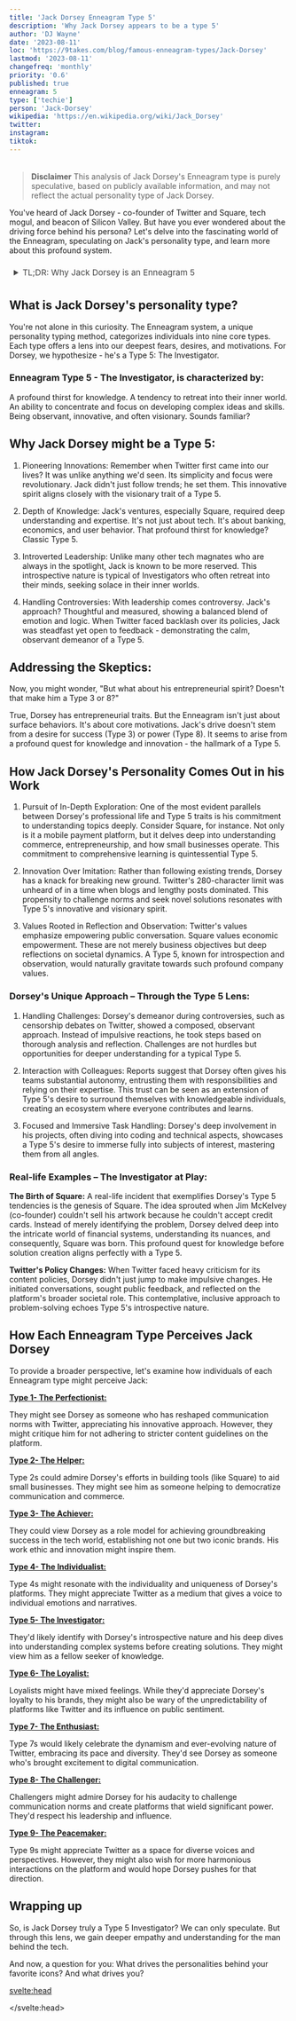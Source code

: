 ```yaml
---
title: 'Jack Dorsey Enneagram Type 5'
description: 'Why Jack Dorsey appears to be a type 5'
author: 'DJ Wayne'
date: '2023-08-11'
loc: 'https://9takes.com/blog/famous-enneagram-types/Jack-Dorsey'
lastmod: '2023-08-11'
changefreq: 'monthly'
priority: '0.6'
published: true
enneagram: 5
type: ['techie']
person: 'Jack-Dorsey'
wikipedia: 'https://en.wikipedia.org/wiki/Jack_Dorsey'
twitter:
instagram:
tiktok:
---
```


<script>
	import  PopCard  from "../../../lib/components/atoms/PopCard.svelte";
</script>
<div
	style="display: flex;
    justify-content: center;
    margin: 1rem 0;
	"
>
	<PopCard
		image={`/types/5s/${'Jack-Dorsey'}.webp`}
		showIcon={false}
		displayText="Jack Dorsey"
		subtext=""
	/>
</div>

> **Disclaimer** This analysis of Jack Dorsey's Enneagram type is purely speculative, based on publicly available information, and may not reflect the actual personality type of Jack Dorsey.

<p class="firstLetter">You've heard of Jack Dorsey - co-founder of Twitter and Square, tech mogul, and beacon of Silicon Valley. But have you ever wondered about the driving force behind his persona? Let's delve into the fascinating world of the Enneagram, speculating on Jack's personality type, and learn more about this profound system.</p>

<details>
<summary class="accordion">TL;DR: Why Jack Dorsey is an Enneagram 5</summary>
<div class="panel">
<ul>
<li><b>Innovative Visionary:</b> When we think of Jack Dorsey, the groundbreaking platforms Twitter and Square come to mind. These aren't mere tech products but reflections of Dorsey's Type 5 trait: an innovative, pioneering spirit that seeks to understand and reshape existing norms.</li>
<li><b>The Deep Thinker:</b> Beneath the surface, Dorsey's inner world is likely a hub of introspection and deep reflection. As a possible Type 5, he may often retreat into his thoughts, pondering over complex problems, seeking profound knowledge, and strategizing innovative solutions even in mundane daily scenarios.</li>
<li><b>Twitter Policy Debates:</b> Dorsey's handling of Twitter's content policies has been a point of contention. This controversy might mirror a Type 5's childhood wounds of feeling incapable or inadequate, leading to a deep-seated fear of being overwhelmed. Dorsey's introspective, calculated approach to feedback could be his way of seeking clarity and understanding, a trait many Type 5s exhibit. We're nudged to empathize, understanding that behind corporate decisions might lie personal fears and insecurities.</li>
<li><b>Core Motivation:</b> Everything Dorsey does, from his ventures to his leadership style, seems to spring from a thirst for knowledge and a desire to be competent. This aligns with the core motivation of a Type 5: seeking understanding, mastering complexities, and ensuring they're well-equipped intellectually to navigate the world.</li>
</ul>
  </div>
</details>

## What is Jack Dorsey's personality type?

You're not alone in this curiosity. The Enneagram system, a unique personality typing method, categorizes individuals into nine core types. Each type offers a lens into our deepest fears, desires, and motivations. For Dorsey, we hypothesize - he's a Type 5: The Investigator.

### Enneagram Type 5 - The Investigator, is characterized by:

A profound thirst for knowledge.
A tendency to retreat into their inner world.
An ability to concentrate and focus on developing complex ideas and skills.
Being observant, innovative, and often visionary.
Sounds familiar?

## Why Jack Dorsey might be a Type 5:

1. Pioneering Innovations:
   Remember when Twitter first came into our lives? It was unlike anything we'd seen. Its simplicity and focus were revolutionary. Jack didn't just follow trends; he set them. This innovative spirit aligns closely with the visionary trait of a Type 5.

1. Depth of Knowledge:
   Jack's ventures, especially Square, required deep understanding and expertise. It's not just about tech. It's about banking, economics, and user behavior. That profound thirst for knowledge? Classic Type 5.

1. Introverted Leadership:
   Unlike many other tech magnates who are always in the spotlight, Jack is known to be more reserved. This introspective nature is typical of Investigators who often retreat into their minds, seeking solace in their inner worlds.

1. Handling Controversies:
   With leadership comes controversy. Jack's approach? Thoughtful and measured, showing a balanced blend of emotion and logic. When Twitter faced backlash over its policies, Jack was steadfast yet open to feedback - demonstrating the calm, observant demeanor of a Type 5.

## Addressing the Skeptics:

Now, you might wonder, "But what about his entrepreneurial spirit? Doesn't that make him a Type 3 or 8?"

True, Dorsey has entrepreneurial traits. But the Enneagram isn't just about surface behaviors. It's about core motivations. Jack's drive doesn't stem from a desire for success (Type 3) or power (Type 8). It seems to arise from a profound quest for knowledge and innovation - the hallmark of a Type 5.

## How Jack Dorsey's Personality Comes Out in his Work

1. Pursuit of In-Depth Exploration:
   One of the most evident parallels between Dorsey's professional life and Type 5 traits is his commitment to understanding topics deeply. Consider Square, for instance. Not only is it a mobile payment platform, but it delves deep into understanding commerce, entrepreneurship, and how small businesses operate. This commitment to comprehensive learning is quintessential Type 5.

2. Innovation Over Imitation:
   Rather than following existing trends, Dorsey has a knack for breaking new ground. Twitter's 280-character limit was unheard of in a time when blogs and lengthy posts dominated. This propensity to challenge norms and seek novel solutions resonates with Type 5's innovative and visionary spirit.

3. Values Rooted in Reflection and Observation:
   Twitter's values emphasize empowering public conversation. Square values economic empowerment. These are not merely business objectives but deep reflections on societal dynamics. A Type 5, known for introspection and observation, would naturally gravitate towards such profound company values.

### Dorsey's Unique Approach – Through the Type 5 Lens:

1. Handling Challenges:
   Dorsey's demeanor during controversies, such as censorship debates on Twitter, showed a composed, observant approach. Instead of impulsive reactions, he took steps based on thorough analysis and reflection. Challenges are not hurdles but opportunities for deeper understanding for a typical Type 5.

2. Interaction with Colleagues:
   Reports suggest that Dorsey often gives his teams substantial autonomy, entrusting them with responsibilities and relying on their expertise. This trust can be seen as an extension of Type 5's desire to surround themselves with knowledgeable individuals, creating an ecosystem where everyone contributes and learns.

3. Focused and Immersive Task Handling:
   Dorsey's deep involvement in his projects, often diving into coding and technical aspects, showcases a Type 5's desire to immerse fully into subjects of interest, mastering them from all angles.

### Real-life Examples – The Investigator at Play:

**The Birth of Square:** A real-life incident that exemplifies Dorsey's Type 5 tendencies is the genesis of Square. The idea sprouted when Jim McKelvey (co-founder) couldn't sell his artwork because he couldn't accept credit cards. Instead of merely identifying the problem, Dorsey delved deep into the intricate world of financial systems, understanding its nuances, and consequently, Square was born. This profound quest for knowledge before solution creation aligns perfectly with a Type 5.

**Twitter's Policy Changes:** When Twitter faced heavy criticism for its content policies, Dorsey didn't just jump to make impulsive changes. He initiated conversations, sought public feedback, and reflected on the platform's broader societal role. This contemplative, inclusive approach to problem-solving echoes Type 5's introspective nature.

## How Each Enneagram Type Perceives Jack Dorsey

To provide a broader perspective, let's examine how individuals of each Enneagram type might perceive Jack:

<article>
	<a href="/blog/enneagram/enneagram-type-1"><b>Type 1- The Perfectionist:</b></a>
  <p>They might see Dorsey as someone who has reshaped communication norms with Twitter, appreciating his innovative approach. However, they might critique him for not adhering to stricter content guidelines on the platform.</p>
</article>
<article>
	<a href="/blog/enneagram/enneagram-type-2"><b>Type 2- The Helper:</b></a>
  <p>Type 2s could admire Dorsey's efforts in building tools (like Square) to aid small businesses. They might see him as someone helping to democratize communication and commerce.</p>
</article>
<article>
	<a href="/blog/enneagram/enneagram-type-3"><b>Type 3- The Achiever:</b></a>
  <p>They could view Dorsey as a role model for achieving groundbreaking success in the tech world, establishing not one but two iconic brands. His work ethic and innovation might inspire them.</p>
</article>
<article>
	<a href="/blog/enneagram/enneagram-type-4"><b>Type 4- The Individualist:</b></a>
  <p>Type 4s might resonate with the individuality and uniqueness of Dorsey's platforms. They might appreciate Twitter as a medium that gives a voice to individual emotions and narratives.</p>
</article>
<article>
	<a href="/blog/enneagram/enneagram-type-5"><b>Type 5- The Investigator:</b></a>
  <p>They'd likely identify with Dorsey's introspective nature and his deep dives into understanding complex systems before creating solutions. They might view him as a fellow seeker of knowledge.</p>
</article>
<article>
	<a href="/blog/enneagram/enneagram-type-6"><b>Type 6- The Loyalist:</b></a>
  <p>Loyalists might have mixed feelings. While they'd appreciate Dorsey's loyalty to his brands, they might also be wary of the unpredictability of platforms like Twitter and its influence on public sentiment.</p>
</article>
<article>
	<a href="/blog/enneagram/enneagram-type-7"><b>Type 7- The Enthusiast:</b></a>
  <p>Type 7s would likely celebrate the dynamism and ever-evolving nature of Twitter, embracing its pace and diversity. They'd see Dorsey as someone who's brought excitement to digital communication.</p>
</article>
<article>
	<a href="/blog/enneagram/enneagram-type-8"><b>Type 8- The Challenger:</b></a>
  <p>Challengers might admire Dorsey for his audacity to challenge communication norms and create platforms that wield significant power. They'd respect his leadership and influence.</p>
</article>
<article>
	<a href="/blog/enneagram/enneagram-type-9"><b>Type 9- The Peacemaker:</b></a>
  <p>Type 9s might appreciate Twitter as a space for diverse voices and perspectives. However, they might also wish for more harmonious interactions on the platform and would hope Dorsey pushes for that direction.</p>
</article>

## Wrapping up

So, is Jack Dorsey truly a Type 5 Investigator? We can only speculate. But through this lens, we gain deeper empathy and understanding for the man behind the tech.

And now, a question for you: What drives the personalities behind your favorite icons? And what drives you?

<svelte:head>

<script type="application/ld+json">
  {
  "@context": "http://schema.org",
  "@graph": [
    {
      "@type": "Article",
      "articleBody": "This article explores the personality traits of Jack Dorsey from the perspective of the Enneagram Type 5. Known for his introspective nature and seeking deep understanding of systems, Jack embodies many characteristics of Type 5 personalities. The article discusses various facets of Jack's life and career, such as his innovations in tech and his leadership style, linking these attributes to Type 5 characteristics.",
      "creator" : ["DJ Wayne"],
"author": {
        "@type": "Person",
        "name": "DJ Wayne",
        "sameAs": [
          {
            "@id": "https://www.instagram.com/djwayne3/"
},
{
"@id": "https://www.youtube.com/@djwayne3"
          },
          {
            "@id": "https://www.linkedin.com/in/davidtwayne/"
          },
          {
            "@id": "https://twitter.com/djwayne3"
          }
        ]
      },
      "dateModified": {
        "@type": "Date",
        "@value": "2023-08-11"
      },
      "datePublished": {
        "@type": "Date",
        "@value": "2023-08-11"
      },
      "description": "This blog post examines the reasons why Jack Dorsey might be an Enneagram Type 5. It delves into his personality, his motivations, his inner world, controversies he's faced, and how these elements relate to the core attributes of a Type 5.",
      "headline": "Unraveling Jack Dorsey: An Insight Into His Enneagram Type 5 Personality",
      "image": {
        "@type": "ImageObject",
        "height": 800,
        "url": {
          "@id": "https://9takes.com/types/5s/Jack-Dorsey.webp"
        },
        "width": 1200
      },
      "mainEntityOfPage": {
        "@id": "https://9takes.com/blog/famous-enneagram-types/Jack-Dorsey",
        "@type": "WebPage"
      },
      "mentions": {
        "@type": "Person",
        "name": "Jack Dorsey",
        "sameAs": [
          {
            "@id": "https://en.wikipedia.org/wiki/Jack_Dorsey"
          },
          {
            "@id": "https://twitter.com/jack"
          }
        ]
      },
      "publisher": {
        "@type": "Organization",
        "sameAs": [
          {
            "@id": "https://www.instagram.com/9takesdotcom/"
          },
          {
            "@id": "https://twitter.com/9takesdotcom"
          }
        ],
        "logo": {
          "@type": "ImageObject",
          "url": {
            "@id": "https://9takes.com/brand/darkRubix.png"
          }
        },
        "name": "9takes"
      }
    },
    {
      "@type": "FAQPage",
      "mainEntity": [
        {
          "@type": "Question",
          "acceptedAnswer": {
            "@type": "Answer",
            "text": "Jack Dorsey displays many traits associated with Enneagram Type 5 personalities. His introspection, deep dives into systems, and his innovative approach to tech solutions highlight his Type 5 tendencies. This introspective and curious nature is core to the motivations of Type 5 individuals."
          },
          "name": "Why is Jack Dorsey considered an Enneagram Type 5?"
        },
        {
          "@type": "Question",
          "acceptedAnswer": {
            "@type": "Answer",
            "text": "Dorsey's creation of Twitter and Square, his unique approach to leadership, and his tendency to deeply explore and understand systems before implementing them are reflective of his Type 5 personality. His constant search for knowledge and his reserved yet profound insights reflect the strengths of Type 5 individuals."
          },
          "name": "What are some examples of Jack Dorsey's Type 5 characteristics?"
        },
        {
          "@type": "Question",
          "acceptedAnswer": {
            "@type": "Answer",
            "text": "Jack Dorsey is well-known for his innovative mindset and quiet leadership style. He is deeply introspective, values understanding, and often stays behind the scenes despite his major influence in the tech world. However, these observations are based on public perception and media portrayal. To truly understand his personality, one would need a direct personal insight."
          },
          "name": "What is Jack Dorsey's personality?"
        },
        {
          "@type": "Question",
          "acceptedAnswer": {
            "@type": "Answer",
            "text": "Jack Dorsey is speculated to be an Enneagram type 5, often known as The Investigator. This Enneagram type is known for being perceptive, innovative, and introspective. They often seek to understand the world around them deeply. It's important to note that this information is speculative and not confirmed by Jack Dorsey."
          },
          "name": "What is Jack Dorsey's Enneagram type?"
        }
      ]
    }
  ]
}
</script>

</svelte:head>

<style lang="scss">
  .accordion {
    color: #444;
    cursor: pointer;
    padding: 0.5rem;
    border: none;
    text-align: left;
    outline: none;
    font-size: 15px;
    transition: 0.4s;
  }

  .accordion:hover {
    background-color: var(--color-theme-purple-v);
    color: var(--color-theme-purple);
  }

  /*.panel:hover {

    background-color: #ccc;

}*/

  .panel {
    padding: 18px;
    /*display: none;*/
    background-color: white;
    overflow: hidden;

  }
</style>
